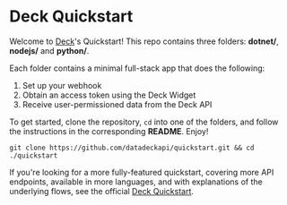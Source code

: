 # Deck Quickstart

Welcome to [Deck](https://deck.co)'s Quickstart! This repo contains three folders: **dotnet/**, **nodejs/** and **python/**.

Each folder contains a minimal full-stack app that does the following: 
1. Set up your webhook
2. Obtain an access token using the Deck Widget
3. Receive user-permissioned data from the Deck API

To get started, clone the repository, `cd` into one of the folders, and follow the instructions in the corresponding **README**. Enjoy! 

```
git clone https://github.com/datadeckapi/quickstart.git && cd ./quickstart
```

If you're looking for a more fully-featured quickstart, covering more API endpoints, available in more languages, and with explanations of the underlying flows, see the official [Deck Quickstart](https://docs.deck.co/docs/setup).
